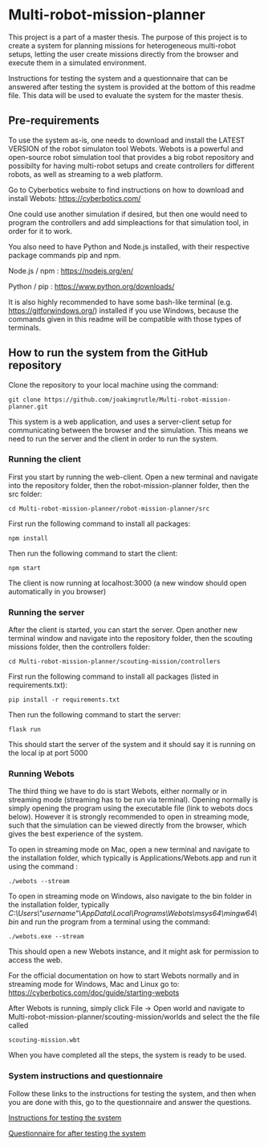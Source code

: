 # Multi-robot-mission-planner
This project is a part of a master thesis. The purpose of this project is to create a system for planning missions for heterogeneous multi-robot setups, letting the user create missions directly from the browser and execute them in a simulated environment. 

Instructions for testing the system and a questionnaire that can be answered after testing the system is provided at the bottom of this readme file. This data will be used to evaluate the system for the master thesis.

## Pre-requirements
To use the system as-is, one needs to download and install the LATEST VERSION of the robot simulaton tool Webots. Webots is a powerful and open-source robot simulation tool that provides a big robot repository and possibilty for having multi-robot setups and create controllers for different robots, as well as streaming to a web platform.

Go to Cyberbotics website to find instructions on how to download and install Webots: https://cyberbotics.com/

One could use another simulation if desired, but then one would need to program the controllers and add simpleactions for that simulation tool, in order for it to work.

You also need to have Python and Node.js installed, with their respective package commands pip and npm.

Node.js / npm : https://nodejs.org/en/

Python / pip : https://www.python.org/downloads/

It is also highly recommended to have some bash-like terminal (e.g. https://gitforwindows.org/) installed if you use Windows, because the commands given in this readme will be compatible with those types of terminals.

## How to run the system from the GitHub repository
Clone the repository to your local machine using the command: 
```
git clone https://github.com/joakimgrutle/Multi-robot-mission-planner.git
```

This system is a web application, and uses a server-client setup for communicating between the browser and the simulation.
This means we need to run the server and the client in order to run the system.


### Running the client
First you start by running the web-client.
Open a new terminal and navigate into the repository folder, then the robot-mission-planner folder, then the src folder: 
```
cd Multi-robot-mission-planner/robot-mission-planner/src
```
First run the following command to install all packages:
```
npm install
```
Then run the following command to start the client: 
```
npm start
```
The client is now running at localhost:3000 (a new window should open automatically in you browser)

### Running the server
After the client is started, you can start the server.
Open another new terminal window and navigate into the repository folder, then the scouting missions folder, then the controllers folder:
```
cd Multi-robot-mission-planner/scouting-mission/controllers
```
First run the following command to install all packages (listed in requirements.txt): 
```
pip install -r requirements.txt
```
Then run the following command to start the server: 
```
flask run
```
This should start the server of the system and it should say it is running on the local ip at port 5000

### Running Webots
The third thing we have to do is start Webots, either normally or in streaming mode (streaming has to be run via terminal).
Opening normally is simply opening the program using the executable file (link to webots docs below). 
However it is strongly recommended to open in streaming mode, such that the simulation can be viewed directly from the browser, which gives the best experience of the system.

To open in streaming mode on Mac, open a new terminal and navigate to the installation folder, which typically is Applications/Webots.app and run it using the command :
```
./webots --stream
```

To open in streaming mode on Windows, also navigate to the bin folder in the installation folder, typically *C:\Users\\"username"\AppData\Local\Programs\Webots\msys64\mingw64\bin* and run the program from a terminal using the command:
```
./webots.exe --stream
```
This should open a new Webots instance, and it might ask for permission to access the web.

For the official documentation on how to start Webots normally and in streaming mode for Windows, Mac and Linux go to: https://cyberbotics.com/doc/guide/starting-webots

After Webots is running, simply click File -> Open world and navigate to Multi-robot-mission-planner/scouting-mission/worlds and select the the file called 
```
scouting-mission.wbt
```

When you have completed all the steps, the system is ready to be used.

### System instructions and questionnaire
Follow these links to the instructions for testing the system, and then when you are done with this, go to the questionnaire and answer the questions.

[Instructions for testing the system](https://github.com/joakimgrutle/Multi-robot-mission-planner/blob/master/Mission%20planning%20instructions.pdf)

[Questionnaire for after testing the system](https://docs.google.com/forms/d/e/1FAIpQLSciykaeCi5p2Nm09FnBMVxAytmdXgIIT2nBaX4pZkyQ40FsxA/viewform?usp=sf_link)
